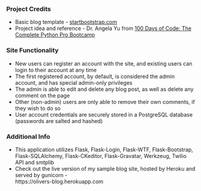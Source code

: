 <h3> Project Credits </h3>
<ul>
  <li> Basic blog template - <a href="https://startbootstrap.com/theme/clean-blog"> startbootstrap.com </a> </li>
  <li> Project idea and reference - Dr. Angela Yu from <a href="https://bit.ly/3S3ihuC"> 100 Days of Code: The Complete Python Pro Bootcamp </a> </li>
</ul>

<h3> Site Functionality </h3>
<ul>
  <li> New users can register an account with the site, and existing users can login to their account at any time </li>
  <li> The first registered account, by default, is considered the admin account, and has special admin-only privileges </li>
  <li> The admin is able to edit and delete any blog post, as well as delete any comment on the page </li>
  <li> Other (non-admin) users are only able to remove their own comments, if they wish to do so </li>
  <li> User account credentials are securely stored in a PostgreSQL database (passwords are salted and hashed) </li>
</ul>

<h3> Additional Info </h3>
<ul>
  <li> This application utilizes Flask, Flask-Login, Flask-WTF, Flask-Bootstrap, Flask-SQLAlchemy, Flask-CKeditor, Flask-Gravatar, Werkzeug, Twilio API and smtplib </li>
  <li> Check out the live version of my sample blog site, hosted by Heroku and served by gunicorn - <br>https://olivers-blog.herokuapp.com </li>
</ul>
